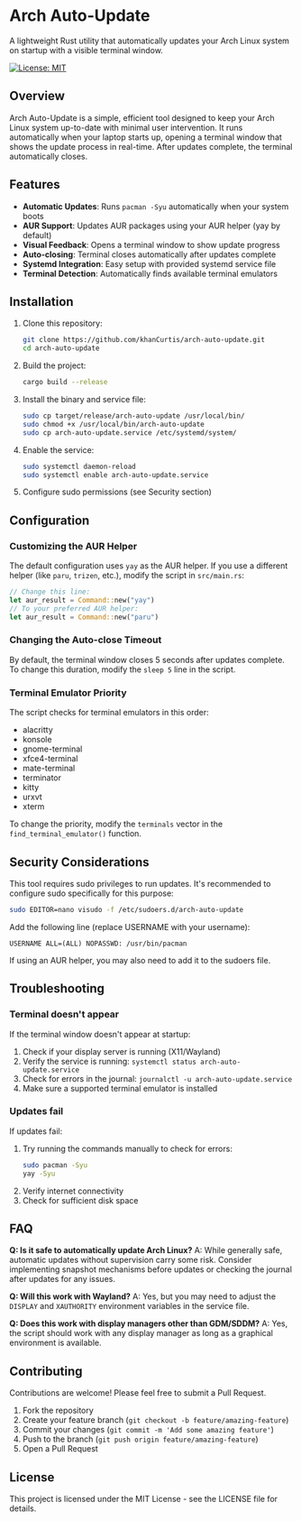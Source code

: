 # Arch Auto-Update

A lightweight Rust utility that automatically updates your Arch Linux system on startup with a visible terminal window.

[![License: MIT](https://img.shields.io/badge/License-MIT-yellow.svg)](https://opensource.org/licenses/MIT)

## Overview

Arch Auto-Update is a simple, efficient tool designed to keep your Arch Linux system up-to-date with minimal user intervention. It runs automatically when your laptop starts up, opening a terminal window that shows the update process in real-time. After updates complete, the terminal automatically closes.

## Features

- **Automatic Updates**: Runs `pacman -Syu` automatically when your system boots
- **AUR Support**: Updates AUR packages using your AUR helper (yay by default)
- **Visual Feedback**: Opens a terminal window to show update progress
- **Auto-closing**: Terminal closes automatically after updates complete
- **Systemd Integration**: Easy setup with provided systemd service file
- **Terminal Detection**: Automatically finds available terminal emulators

## Installation

1. Clone this repository:
   ```bash
   git clone https://github.com/khanCurtis/arch-auto-update.git
   cd arch-auto-update
   ```

2. Build the project:
   ```bash
   cargo build --release
   ```

3. Install the binary and service file:
   ```bash
   sudo cp target/release/arch-auto-update /usr/local/bin/
   sudo chmod +x /usr/local/bin/arch-auto-update
   sudo cp arch-auto-update.service /etc/systemd/system/
   ```

4. Enable the service:
   ```bash
   sudo systemctl daemon-reload
   sudo systemctl enable arch-auto-update.service
   ```

5. Configure sudo permissions (see Security section)

## Configuration

### Customizing the AUR Helper

The default configuration uses `yay` as the AUR helper. If you use a different helper (like `paru`, `trizen`, etc.), modify the script in `src/main.rs`:

```rust
// Change this line:
let aur_result = Command::new("yay")
// To your preferred AUR helper:
let aur_result = Command::new("paru")
```

### Changing the Auto-close Timeout

By default, the terminal window closes 5 seconds after updates complete. To change this duration, modify the `sleep 5` line in the script.

### Terminal Emulator Priority

The script checks for terminal emulators in this order:
- alacritty
- konsole
- gnome-terminal
- xfce4-terminal
- mate-terminal
- terminator
- kitty
- urxvt
- xterm

To change the priority, modify the `terminals` vector in the `find_terminal_emulator()` function.

## Security Considerations

This tool requires sudo privileges to run updates. It's recommended to configure sudo specifically for this purpose:

```bash
sudo EDITOR=nano visudo -f /etc/sudoers.d/arch-auto-update
```

Add the following line (replace USERNAME with your username):
```
USERNAME ALL=(ALL) NOPASSWD: /usr/bin/pacman
```

If using an AUR helper, you may also need to add it to the sudoers file.

## Troubleshooting

### Terminal doesn't appear

If the terminal window doesn't appear at startup:
1. Check if your display server is running (X11/Wayland)
2. Verify the service is running: `systemctl status arch-auto-update.service`
3. Check for errors in the journal: `journalctl -u arch-auto-update.service`
4. Make sure a supported terminal emulator is installed

### Updates fail

If updates fail:
1. Try running the commands manually to check for errors:
   ```bash
   sudo pacman -Syu
   yay -Syu
   ```
2. Verify internet connectivity
3. Check for sufficient disk space

## FAQ

**Q: Is it safe to automatically update Arch Linux?**
A: While generally safe, automatic updates without supervision carry some risk. Consider implementing snapshot mechanisms before updates or checking the journal after updates for any issues.

**Q: Will this work with Wayland?**
A: Yes, but you may need to adjust the `DISPLAY` and `XAUTHORITY` environment variables in the service file.

**Q: Does this work with display managers other than GDM/SDDM?**
A: Yes, the script should work with any display manager as long as a graphical environment is available.

## Contributing

Contributions are welcome! Please feel free to submit a Pull Request.

1. Fork the repository
2. Create your feature branch (`git checkout -b feature/amazing-feature`)
3. Commit your changes (`git commit -m 'Add some amazing feature'`)
4. Push to the branch (`git push origin feature/amazing-feature`)
5. Open a Pull Request

## License

This project is licensed under the MIT License - see the LICENSE file for details.
